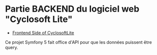 # Partie BACKEND du logiciel web "Cyclosoft Lite"

- [Frontend Side of CyclosoftLite](https://github.com/amilcarjoao/cyclosoft-lite)

Ce projet Symfony 5 fait office d'API pour que les données puissent
être query.